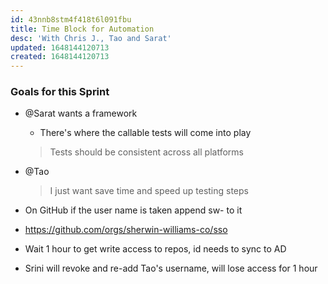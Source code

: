 ```yaml
---
id: 43nnb8stm4f418t6l091fbu
title: Time Block for Automation
desc: 'With Chris J., Tao and Sarat'
updated: 1648144120713
created: 1648144120713
---
```


### Goals for this Sprint
- @Sarat wants a framework
  - There's where the callable tests will come into play
  > Tests should be consistent across all platforms
- @Tao
  > I just want save time and speed up testing steps


- On GitHub if the user name is taken append sw- to it
- https://github.com/orgs/sherwin-williams-co/sso
- Wait 1 hour to get write access to repos, id needs to sync to AD

- Srini will revoke and re-add Tao's username, will lose access for 1 hour
